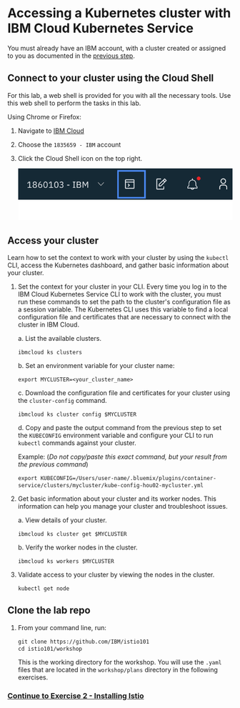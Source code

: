 # Accessing a Kubernetes cluster with IBM Cloud Kubernetes Service

You must already have an IBM account, with a cluster created or assigned to you as documented in the [previous step](../GETSTARTED.md).

## Connect to your cluster using the Cloud Shell
For this lab, a web shell is provided for you with all the necessary tools. Use this web shell to perform the tasks in this lab. 

Using Chrome or Firefox:

1.  Navigate to [IBM Cloud](https://cloud.ibm.com)
2.  Choose the `1835659 - IBM` account
3.  Click the Cloud Shell icon on the top right.

    ![](../README_images/cloudshell.png)

## Access your cluster
Learn how to set the context to work with your cluster by using the `kubectl` CLI, access the Kubernetes dashboard, and gather basic information about your cluster.

1.  Set the context for your cluster in your CLI. Every time you log in to the IBM Cloud Kubernetes Service CLI to work with the cluster, you must run these commands to set the path to the cluster's configuration file as a session variable. The Kubernetes CLI uses this variable to find a local configuration file and certificates that are necessary to connect with the cluster in IBM Cloud.

    a. List the available clusters.

    ```shell
    ibmcloud ks clusters
    ```

    b. Set an environment variable for your cluster name:

    ```shell
    export MYCLUSTER=<your_cluster_name>
    ```

    c. Download the configuration file and certificates for your cluster using the `cluster-config` command.

    ```shell
    ibmcloud ks cluster config $MYCLUSTER
    ```

    d. Copy and paste the output command from the previous step to set the `KUBECONFIG` environment variable and configure your CLI to run `kubectl` commands against your cluster.

    Example: (_Do not copy/paste this exact command, but your result from the previous command_)
    
    ```shell
    export KUBECONFIG=/Users/user-name/.bluemix/plugins/container-service/clusters/mycluster/kube-config-hou02-mycluster.yml
    ```

2.  Get basic information about your cluster and its worker nodes. This information can help you manage your cluster and troubleshoot issues.

    a.  View details of your cluster.

    ```shell
    ibmcloud ks cluster get $MYCLUSTER
    ```

    b.  Verify the worker nodes in the cluster.

    ```shell
    ibmcloud ks workers $MYCLUSTER
    ```

3.  Validate access to your cluster by viewing the nodes in the cluster.

    ```shell
    kubectl get node
    ```

## Clone the lab repo

1. From your command line, run:

    ```shell
    git clone https://github.com/IBM/istio101
    cd istio101/workshop
    ```

    This is the working directory for the workshop. You will use the `.yaml` files that are located in the `workshop/plans` directory in the following exercises.

### [Continue to Exercise 2 - Installing Istio](../exercise-2/README.md)
